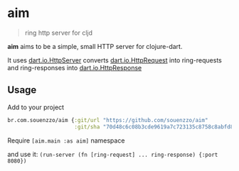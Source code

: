 # aim

> ring http server for cljd

**aim** aims to be a simple, small HTTP server for clojure-dart.

It uses [dart.io.HttpServer](https://api.dart.dev/stable/2.17.1/dart-io/HttpServer-class.html)
converts [dart.io.HttpRequest](https://api.dart.dev/stable/2.17.1/dart-io/HttpRequest-class.html) into ring-requests and
ring-responses into [dart.io.HttpResponse](https://api.dart.dev/stable/2.17.1/dart-io/HttpResponse-class.html)

## Usage

Add to your project

```clojure
br.com.souenzzo/aim {:git/url "https://github.com/souenzzo/aim"
                     :git/sha "70d48c6c08b3cde9619a7c723135c8758c8abfd8"}
```

Require `[aim.main :as aim]` namespace

and use it: `(run-server (fn [ring-request] ... ring-response) {:port 8080})`
